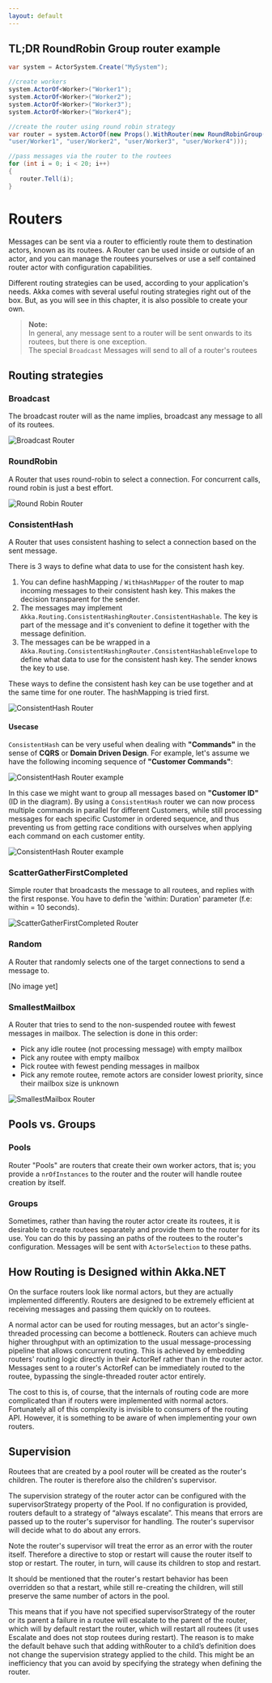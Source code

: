 ```yaml
---
layout: default
---
```

## TL;DR RoundRobin Group router example

```csharp
var system = ActorSystem.Create("MySystem");

//create workers
system.ActorOf<Worker>("Worker1");
system.ActorOf<Worker>("Worker2");
system.ActorOf<Worker>("Worker3");
system.ActorOf<Worker>("Worker4");

//create the router using round robin strategy
var router = system.ActorOf(new Props().WithRouter(new RoundRobinGroup(
"user/Worker1", "user/Worker2", "user/Worker3", "user/Worker4")));

//pass messages via the router to the routees
for (int i = 0; i < 20; i++)
{
   router.Tell(i);
}
```
# Routers
Messages can be sent via a router to efficiently route them to destination actors, known as its routees. A Router can be used inside or outside of an actor, and you can manage the routees yourselves or use a self contained router actor with configuration capabilities.

Different routing strategies can be used, according to your application's needs. Akka comes with several useful routing strategies right out of the box. But, as you will see in this chapter, it is also possible to create your own.

> **Note:**<br/>
> In general, any message sent to a router will be sent onwards to its routees, but there is one exception.<br/>
> The special `Broadcast` Messages will send to all of a router's routees

## Routing strategies

### Broadcast
The broadcast router will as the name implies, broadcast any message to all of its routees.

![Broadcast Router](https://raw.githubusercontent.com/wiki/akkadotnet/akka.net/images/BroadcastRouter.png)

### RoundRobin
A Router that uses round-robin to select a connection. For concurrent calls, round robin is just a best effort. 

![Round Robin Router](https://raw.githubusercontent.com/wiki/akkadotnet/akka.net/images/RoundRobinRouter.png)

### ConsistentHash
A Router that uses consistent hashing to select a connection based on the sent message.

There is 3 ways to define what data to use for the consistent hash key.

1. You can define hashMapping / `WithHashMapper` of the router to map incoming messages to their consistent hash key. This makes the decision transparent for the sender.
2. The messages may implement `Akka.Routing.ConsistentHashingRouter.ConsistentHashable`. The key is part of the message and it's convenient to define it together with the message definition.
3. The messages can be be wrapped in a `Akka.Routing.ConsistentHashingRouter.ConsistentHashableEnvelope` to define what data to use for the consistent hash key. The sender knows the key to use.

These ways to define the consistent hash key can be use together and at the same time for one router. The hashMapping is tried first.

![ConsistentHash Router](https://raw.githubusercontent.com/wiki/akkadotnet/akka.net/images/ConsistentHashRouter.png)


#### Usecase
`ConsistentHash` can be very useful when dealing with **"Commands"** in the sense of **CQRS** or **Domain Driven Design**.
For example, let's assume we have the following incoming sequence of **"Customer Commands"**:

![ConsistentHash Router example](https://raw.githubusercontent.com/wiki/akkadotnet/akka.net/images/ConsistentHash1.png)

In this case we might want to group all messages based on **"Customer ID"** (ID in the diagram).
By using a `ConsistentHash` router we can now process multiple commands in parallel for different Customers, while still processing messages for each specific Customer in ordered sequence, and thus preventing us from getting race conditions with ourselves when applying each command on each customer entity.

![ConsistentHash Router example](https://raw.githubusercontent.com/wiki/akkadotnet/akka.net/images/ConsistentHash2.png)

### ScatterGatherFirstCompleted
Simple router that broadcasts the message to all routees, and replies with the first response. 
You have to defin the 'within: Duration' parameter (f.e: within = 10 seconds). 

![ScatterGatherFirstCompleted Router](https://raw.githubusercontent.com/wiki/akkadotnet/akka.net/images/ScatterGatherFirstCompletedRouter.png)

### Random
A Router that randomly selects one of the target connections to send a message to.

[No image yet]

### SmallestMailbox
A Router that tries to send to the non-suspended routee with fewest messages in mailbox. The selection is done in this order:

* Pick any idle routee (not processing message) with empty mailbox
* Pick any routee with empty mailbox
* Pick routee with fewest pending messages in mailbox
* Pick any remote routee, remote actors are consider lowest priority, since their mailbox size is unknown

![SmallestMailbox Router](https://raw.githubusercontent.com/wiki/akkadotnet/akka.net/images/SmallestMailbox.png)

## Pools vs. Groups
### Pools
Router "Pools" are routers that create their own worker actors, that is; you provide a `nrOfInstances` to the router and the router will handle routee creation by itself.

### Groups
Sometimes, rather than having the router actor create its routees, it is desirable to create routees separately and provide them to the router for its use. You can do this by passing an paths of the routees to the router's configuration. Messages will be sent with `ActorSelection` to these paths.

## How Routing is Designed within Akka.NET
On the surface routers look like normal actors, but they are actually implemented differently. Routers are designed to be extremely efficient at receiving messages and passing them quickly on to routees.

A normal actor can be used for routing messages, but an actor's single-threaded processing can become a bottleneck. Routers can achieve much higher throughput with an optimization to the usual message-processing pipeline that allows concurrent routing. This is achieved by embedding routers' routing logic directly in their ActorRef rather than in the router actor. Messages sent to a router's ActorRef can be immediately routed to the routee, bypassing the single-threaded router actor entirely.

The cost to this is, of course, that the internals of routing code are more complicated than if routers were implemented with normal actors. Fortunately all of this complexity is invisible to consumers of the routing API. However, it is something to be aware of when implementing your own routers.

## Supervision
Routees that are created by a pool router will be created as the router's children. The router is therefore also the children's supervisor.

The supervision strategy of the router actor can be configured with the supervisorStrategy property of the Pool. If no configuration is provided, routers default to a strategy of “always escalate”. This means that errors are passed up to the router's supervisor for handling. The router's supervisor will decide what to do about any errors.

Note the router's supervisor will treat the error as an error with the router itself. Therefore a directive to stop or restart will cause the router itself to stop or restart. The router, in turn, will cause its children to stop and restart.

It should be mentioned that the router's restart behavior has been overridden so that a restart, while still re-creating the children, will still preserve the same number of actors in the pool.

This means that if you have not specified supervisorStrategy of the router or its parent a failure in a routee will escalate to the parent of the router, which will by default restart the router, which will restart all routees (it uses Escalate and does not stop routees during restart). The reason is to make the default behave such that adding withRouter to a child’s definition does not change the supervision strategy applied to the child. This might be an inefficiency that you can avoid by specifying the strategy when defining the router.